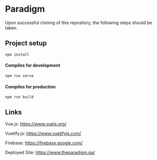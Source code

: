# Paradigm
Upon successful cloning of this repository, the following steps should be taken.

## Project setup
```
npm install
```

#### Compiles for development
```
npm run serve
```

#### Compiles for production
```
npm run build
```

## Links
Vue.js: https://www.vuejs.org/

Vuetify.js: https://www.vuetifyjs.com/

Firebase: https://firebase.google.com/

Deployed Site: https://www.theparadigm.ga/
